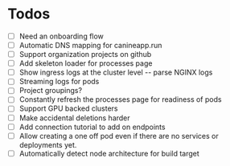 # Todos
- [ ] Need an onboarding flow
- [ ] Automatic DNS mapping for canineapp.run
- [ ] Support organization projects on github
- [ ] Add skeleton loader for processes page
- [ ] Show ingress logs at the cluster level -- parse NGINX logs
- [ ] Streaming logs for pods
- [ ] Project groupings?
- [ ] Constantly refresh the processes page for readiness of pods
- [ ] Support GPU backed clusters
- [ ] Make accidental deletions harder
- [ ] Add connection tutorial to add on endpoints
- [ ] Allow creating a one off pod even if there are no services or deployments yet.
- [ ] Automatically detect node architecture for build target